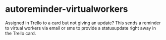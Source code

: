 # autoreminder-virtualworkers
Assigned in Trello to a card but not giving an update? This sends a reminder to virtual workers via email or sms to provide a statusupdate right away in the Trello card.

